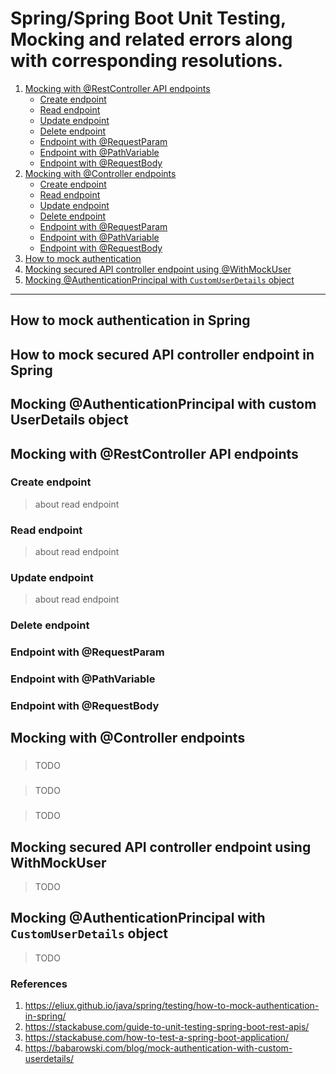 # Spring/Spring Boot Unit Testing, Mocking and related errors along with corresponding resolutions.

1. [Mocking with @RestController API endpoints](#Mocking-with-@RestController-API-endpoints)
    - [Create endpoint](#Create-endpoint)
    - [Read endpoint](#Read-endpoint)
    - [Update endpoint](#Update-endpoint)
    - [Delete endpoint](#Delete-endpoint)
    - [Endpoint with @RequestParam](#Endpoint-with-@RequestParam)
    - [Endpoint with @PathVariable](#Endpoint-with-@PathVariable)
    - [Endpoint with @RequestBody](#Endpoint-with-@RequestBody)
2. [Mocking with @Controller endpoints](#)
    - [Create endpoint](#Create-endpoint)
    - [Read endpoint](#Read-endpoint)
    - [Update endpoint](#Update-endpoint)
    - [Delete endpoint](#Delete-endpoint)
    - [Endpoint with @RequestParam](#Endpoint-with-@RequestParam)
    - [Endpoint with @PathVariable](#Endpoint-with-@PathVariable)
    - [Endpoint with @RequestBody](#Endpoint-with-@RequestBody)
3. [How to mock authentication](#How-to-mock-authentication)
4. [Mocking secured API controller endpoint using @WithMockUser](#Mocking-secured-API-controller-endpoint-using-WithMockUser)
5. [Mocking @AuthenticationPrincipal with `CustomUserDetails` object](#Mocking-`@AuthenticationPrincipal`-with-`CustomUserDetails`-object)

---

## How to mock authentication in Spring

>

## How to mock secured API controller endpoint in Spring

>

## Mocking @AuthenticationPrincipal with custom UserDetails object

>

## Mocking with @RestController API endpoints

>

### Create endpoint

> about read endpoint

### Read endpoint

> about read endpoint

### Update endpoint

> about read endpoint

### Delete endpoint

>

###

### Endpoint with @RequestParam

>

### Endpoint with @PathVariable

>

### Endpoint with @RequestBody

>

## Mocking with @Controller endpoints

>

###

> TODO

###

> TODO

###

> TODO

## Mocking secured API controller endpoint using WithMockUser

> TODO

## Mocking @AuthenticationPrincipal with `CustomUserDetails` object

> TODO

### References

1. https://eliux.github.io/java/spring/testing/how-to-mock-authentication-in-spring/
2. https://stackabuse.com/guide-to-unit-testing-spring-boot-rest-apis/
3. https://stackabuse.com/how-to-test-a-spring-boot-application/
4. https://babarowski.com/blog/mock-authentication-with-custom-userdetails/
